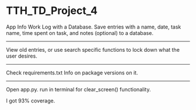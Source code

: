 # TTH_TD_Project_4

App Info 
Work Log with a Database.
Save entries with a name,
date, task name, time spent on task,
and notes (optional) to a database. 

----------------------------------------

View old entries, or use search specific 
functions to lock down what the user 
desires. 

----------------------------------------

Check requirements.txt
Info on package versions on it.

----------------------------------------

Open app.py.
run in terminal for clear_screen() functionality. 

I got 93% coverage. 
